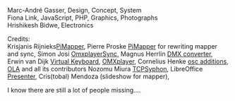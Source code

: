 Marc-André Gasser, Design, Concept, System</br>
Fiona Link, JavaScript, PHP, Graphics, Photographs</br>
Hrishikesh Bidwe, Electronics</br>

Credits:</br>
Krisjanis Rijnieks[PiMapper](https://github.com/kr15h/ofxPiMapper),
Pierre Proske [PiMapper](https://www.sensoryempire.com/) for rewriting mapper and sync,
Simon Josi [OmxplayerSync](https://github.com/turingmachine/omxplayer-sync),
Magnus Herrlin [DMX converter](https://github.com/MagnusHerrlin/DmxRecorder),
Erwin van Dijk [Virtual Keyboard](http://www.fsays.eu/),
[OMXplayer](https://github.com/popcornmix/omxplayer),
Cornelius Henke [osc additions](https://projectileobjects.com),
[OLA](https://github.com/OpenLightingProject/ola) and all its contributors
Nozomu Miura [TCPSyphon](http://techlife.sg/TCPSClient/index.html),
LibreOffice [Presenter](https://www.libreoffice.org/),
Cris(tobal) Mendoza (slideshow for mapper),

I know there are still a lot of people missing....
